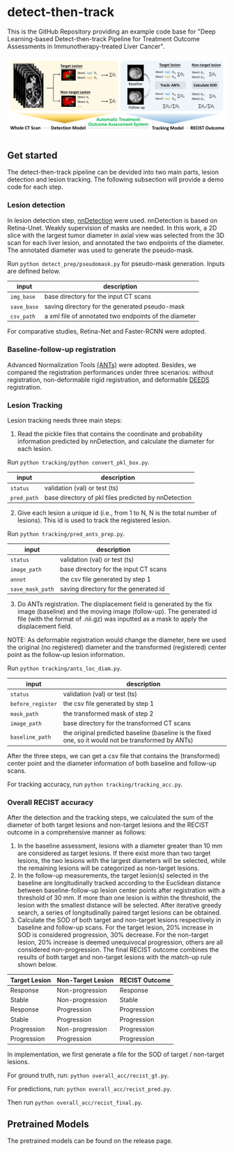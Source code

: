 # detect-then-track
This is the GitHub Repository providing an example code base for "Deep Learning-based Detect-then-track Pipeline for Treatment Outcome Assessments in Immunotherapy-treated Liver Cancer".

![model](document/workflow.png)

## Get started
The detect-then-track pipeline can be devided into two main parts, lesion detection and lesion tracking. The following subsection will provide a demo code for each step.

### Lesion detection
In lesion detection step, [nnDetection](https://github.com/MIC-DKFZ/nnDetection) were used. nnDetection is based on Retina-Unet. Weakly supervision of masks are needed. In this work, a 2D slice with the largest tumor diameter in axial view was selected from the 3D scan for each liver lesion, and annotated the two endpoints of the diameter. The annotated diameter was used to generate the pseudo-mask.

Run `python detect_prep/pseudomask.py` for pseudo-mask generation. Inputs are defined below.

|  input  | description |
| ------------------- | ------------- |
| `img_base`  | base directory for the input CT scans |
| `save_base` | saving directory for the generated pseudo-mask |
| `csv_path`  | a xml file of annotated two endpoints of the diameter |

For comparative studies, Retina-Net and Faster-RCNN were adopted.

### Baseline-follow-up registration

Advanced Normalization Tools [(ANTs)](https://github.com/ANTsX/ANTsPy) were adopted. Besides, we compared the registration performances under three scenarios: without registration, non-deformable rigid registration, and deformable [DEEDS](https://github.com/mattiaspaul/deedsBCV) registration. 

### Lesion Tracking
Lesion tracking needs three main steps:
1. Read the pickle files that contains the coordinate and probability information predicted by nnDetection, and calculate the diameter for each lesion.

Run `python tracking/python convert_pkl_box.py`.

|  input  | description |
| ------------------- | ------------- |
| `status`  | validation (val) or test (ts) |
| `pred_path` | base directory of pkl files predicted by nnDetection |

2. Give each lesion a unique id (i.e., from 1 to N, N is the total number of lesions). This id is used to track the registered lesion.

Run `python tracking/pred_ants_prep.py`.

|  input  | description |
| ------------------- | ------------- |
| `status`  | validation (val) or test (ts) |
| `image_path` | base directory for the input CT scans |
| `annot` | the csv file generated by step 1 |
| `save_mask_path` | saving directory for the generated id |

3. Do ANTs registration. The displacement field is generated by the fix image (baseline) and the moving image (follow-up). The generated id file (with the format of .nii.gz) was inputted as a mask to apply the displacement field.

NOTE: As deformable registration would change the diameter, here we used the original (no registered) diameter and the transformed (registered) center point as the follow-up lesion information.

Run `python tracking/ants_loc_diam.py`.

|  input  | description |
| ------------------- | ------------- |
| `status`  | validation (val) or test (ts) |
| `before_register` |  the csv file generated by step 1 |
| `mask_path` | the transformed mask of step 2 |
| `image_path` | base directory for the transformed CT scans |
| `baseline_path` | the original predicted baseline (baseline is the fixed one, so it would not be transformed by ANTs) |

After the three steps, we can get a csv file that contains the (transformed) center point and the diameter information of both baseline and follow-up scans.

For tracking accuracy, run `python tracking/tracking_acc.py`.

### Overall RECIST accuracy
After the detection and the tracking steps, we calculated the sum of the diameter of both target lesions and non-target lesions and the RECIST outcome in a comprehensive manner as follows:

1. In the baseline assessment, lesions with a diameter greater than 10 mm are considered as target lesions. If there exist more than two target lesions, the two lesions with the largest diameters will be selected, while the remaining lesions will be categorized as non-target lesions.
2. In the follow-up measurements, the target lesion(s) selected in the baseline are longitudinally tracked according to the Euclidean distance between baseline-follow-up lesion center points after registration with a threshold of 30 mm. If more than one lesion is within the threshold, the lesion with the smallest distance will be selected. After iterative greedy search, a series of longitudinally paired target lesions can be obtained.
3. Calculate the SOD of both target and non-target lesions respectively in baseline and follow-up scans. For the target lesion, 20% increase in SOD is considered progression, 30% decrease. For the non-target lesion, 20% increase is deemed unequivocal progression, others are all considered non-progression. The final RECIST outcome combines the results of both target and non-target lesions with the match-up rule shown below.

| Target Lesion |	Non-Target Lesion |	RECIST Outcome |
| ------------- | ------------- | ------------- |
| Response | Non-progression	| Response |
| Stable	| Non-progression	| Stable |
| Response	| Progression	| Progression |
| Stable	| Progression	| Progression |
| Progression	| Non-progression	| Progression |
| Progression	| Progression	| Progression |

In implementation, we first generate a file for the SOD of target / non-target lesions.

For ground truth, run: `python overall_acc/recist_gt.py`.

For predictions, run: `python overall_acc/recist_pred.py`.

Then run `python overall_acc/recist_final.py`.

## Pretrained Models
The pretrained models can be found on the release page.
